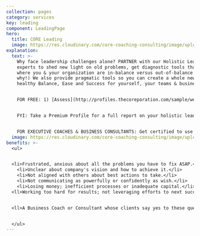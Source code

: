 ```yaml
---
collection: pages
category: services
key: leading
component: LeadingPage
hero:
  title: CORE Leading
  image: https://res.cloudinary.com/core-coaching-consulting/image/upload/v1596493058/pexels-pixabay-161154_uftaqi.jpg
explanation:
  text: >-
    Why face leadership challenges alone? PARTNER with our Holistic Leadership
    experts to shed new light on old problems, get diagnostic tools that reveal
    where you & your organization are in-balance versus out-of-balance (And
    why!) We also provide pragmatic tools so you can create a whole new level of
    healthy Balance, Ease and Success for yourself, your teams & business. 


    FOR FREE: 1) [Assess](http://profiles.thecoreporation.com/sample/welcome) your major strength & liability; 2) Leader Compass report; 3) SOS: Switch Off Stress app; 4) Instructional Videos.  


    FYI: Take a Premium Profile for a full report on your holistic leadership strengths and weaknesses...OR contact us via Message link to explore how our data-driven, agile coaching can create a great ROI by building yourself, your team & company from the inside out). Check out our programs on Productivity, Stress, Prospering, and Leading Your Life and Work (seminar or the 3-month implementation program). See descriptions on home page.


    FOR EXECUTIVE COACHES & BUSINESS CONSULTANTS: Get certified to use The Balancing Act's powerful processes, programs, diagnostic tools and profiles for leaders, teams and organizations.
  image: https://res.cloudinary.com/core-coaching-consulting/image/upload/v1600812431/eean-chen-5hz5hpjFIro-unsplash_aie6fn.jpg
benefits: >-
  <ul>


  <li>Frustrated, anxious about all the problems you have to fix ASAP.</li>
    <li>Unclear about company's vision and how to achieve it.</li>
    <li>Not aligned with others about best actions to take.</li>
    <li>Not communicating as powerfully or confidently as wish.</li>
    <li>Losing money; inefficient processes or inadequate capital.</li>
  <ll>Working too hard for results; not leveraging efforts to next success.</li>


  <ll>A Business Coach or Consultant whose clients say yes to these questions. </li>


  </ul>
---
```


